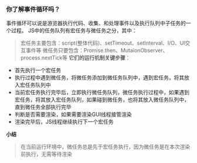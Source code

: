 ### 你了解事件循环吗？
事件循环可以说是游览器执行代码、收集、和处理事件以及执行队列中子任务的一个过程。
JS中的任务队列有宏任务与微任务之分，其中：
>宏任务主要包含：script(整体代码)、setTimeout、setInterval、I/O、UI交互事件等
>微任务只要包含：Promise.then、MutaionObserver、process.nextTick等
**它们的运行机制关键步骤**：

+ 首先执行一个宏任务
+ 执行过程中遇到微任务，将微任务添加到微任务队列中，遇到宏任务，将其放入宏任务队列中
+ 当前宏任务执行完毕后，立即执行微任务队列，微任务执行过程中，如果遇到宏任务，将其放入宏任务队列，如果碰到微任务，也将其放入微任务队列中，直到微任务全部执行完毕
+ 判断是否需要渲染，如果需要渲染GUI线程接管渲染
+ 渲染完毕后，JS线程继续执行下一个宏任务

**小结**
> 在当前运行环境中，微任务总是先于宏任务执行，因为微任务是在本次渲染前执行，无需等待渲染
